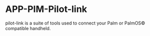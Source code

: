APP-PIM-Pilot-link
==================

pilot-link is a suite of tools used to connect your Palm or PalmOS© compatible handheld.
